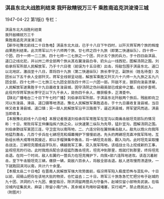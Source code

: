 ### 淇县东北大战胜利结束  我歼敌精锐万三千  乘胜南追克洪浚滑三城

1947-04-22
第1版()
专栏：

    淇县东北大战胜利结束
    我歼敌精锐万三千
    乘胜南追克洪浚滑三城
    【新华社豫北前线二十日急电】淇县东北大战，已于十八日下午四时，以歼灭蒋军两个旅的辉煌战果胜利结束。此次蒋军以六十六师两个旅、廿七师之四十九旅（即第二快速纵队），四十师一个团、四十一师一二二旅、四十七师一二七旅之一个团，共计五个旅的兵力，于十四日由淇县、道口之线北犯，并以卅二师全部两个旅从其右翼浚县白寺、奶头山一线西犯，图解汤阴之围。刘伯承将军所部人民解放军，乃于十六日夜（前误为十五日夜）出击，将敌包围于淇县东北、道口以北地区，激战至十八日，首将四十九旅（第二快速纵队）旅长李守正、副旅长（姓名待查）及团长以下五千余人全部歼灭。蒋军全线顿呈动摇，解放军乘胜又歼灭六十六师一九九旅之五九六团全部，四十七师一二七旅三七九团全部及四十师三一六团一部。歼敌不支，狼狈向浚县溃窜，人民解放军遂乘胜于十九日晨收复浚县城，困守汤阴之伪孙殿英部已成瓮中之鳖。经初步查明，此役共俘蒋军旅长李守正以下九千余人，毙伤四千余人，缴获极多，正清查中。
    【陕北广播电台二十日下午七时广播】刘伯承将军所部，于淇县东北歼敌两个旅后，残敌即向卫河以东浚县、滑县、道口镇等地溃逃，豫北人民解放军乘胜追击，于十九日晨收复浚县城，当日继又收复滑县城、道口镇；另一部人民解放军沿平汉路南下，逼近淇县城，蒋军望风而逃，淇县当即收复。
    【本报豫北前线十八日电】本报记者报道刘伯承将军常胜军在宜沟以南痛击敌坦克部队的情况称：十日，常败将军王仲廉指挥六旅之众，以快速第二纵队为先导，猛扑宜沟，图解汤阴之围。刘伯承野战军某团三连，守卫宜沟以南阵地，二、六连分别在翼侧痛击敌人。敌先以炮火向我阵地猛烈轰击，几百个步兵在七辆坦克和烟幕掩护下慢慢前进。先头的两辆坦克直冲我军阵地，互助组长杨大成等待其接近，即以手榴弹集中轰击，将一辆坦克击毁，翻入沟内。此时坦克采取撞击战法，三辆坦克摆成品字队形，横越我军工事，突入我军阵地。该组战士马上挖成新的工事，监视坦克的行动。此时我炮兵配合该组猛烈轰击坦克，坦克冲到那里，炮就打到那里，终将坦克击退。在同一个时间，敌人右翼约一营兵力在坦克掩护下，向我×部六连阵地进攻。该连沉着射击，至下午击毁坦克三辆，缴获一辆，毙敌六百余人，将敌全部击退。敌人进攻慢而溃退快，一下就跑回淇河以南，共计六十余里。
    【本报太岳二十日电】在晋南人民解放军强大攻势面前，临汾蒋军陷入极度恐怖与混乱中。十日以前，阎锡山把存在该地大批的物资，仓忙运去；二十日，蒋军三十旅急急忙忙把分布于赵城的九十团、洪洞的八十九团、撤至临汾，除洪洞留两营兵力守备外，赵城仅留小部特务武装。在临汾城内征集民夫、麻袋；除留小南门外，其余城关均用砂袋堵塞，实行戒严，禁止商民出入。（附图片）  
